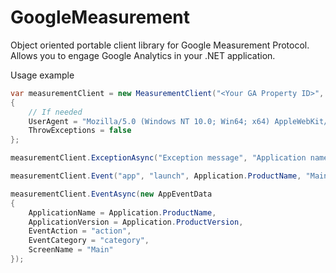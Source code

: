 # GoogleMeasurement
Object oriented portable client library for Google Measurement Protocol. Allows you to engage Google Analytics in your .NET application.

Usage example
```c#
var measurementClient = new MeasurementClient("<Your GA Property ID>", Guid.NewGuid())
{
    // If needed
    UserAgent = "Mozilla/5.0 (Windows NT 10.0; Win64; x64) AppleWebKit/537.36 (KHTML, like Gecko) Chrome/58.0.3029.110 Safari/537.36",
    ThrowExceptions = false
};

measurementClient.ExceptionAsync("Exception message", "Application name", "1.0.0.0", true);

measurementClient.Event("app", "launch", Application.ProductName, "Main", "1.0.0.0");

measurementClient.EventAsync(new AppEventData
{
    ApplicationName = Application.ProductName,
    ApplicationVersion = Application.ProductVersion,
    EventAction = "action",
    EventCategory = "category",
    ScreenName = "Main"
});
```
